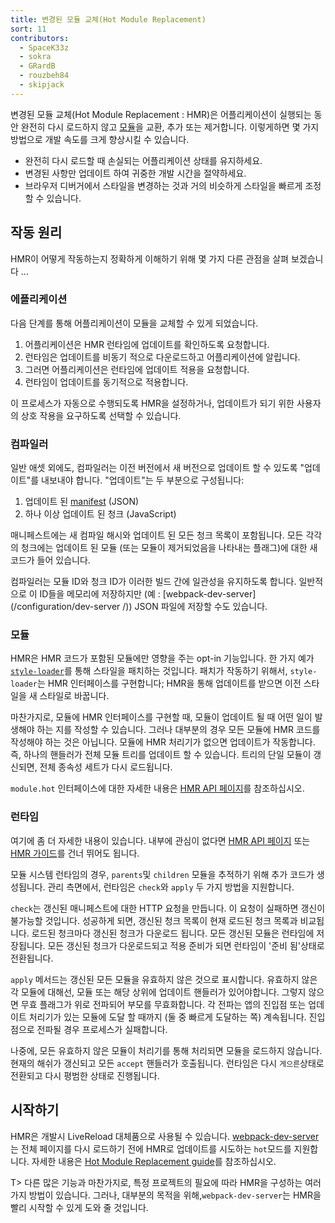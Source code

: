 ```yaml
---
title: 변경된 모듈 교체(Hot Module Replacement)
sort: 11
contributors:
  - SpaceK33z
  - sokra
  - GRardB
  - rouzbeh84
  - skipjack
---
```


변경된 모듈 교체(Hot Module Replacement : HMR)은 어플리케이션이 실행되는 동안 완전히 다시 로드하지 않고 [모듈](/concepts/modules/)을 교환, 추가 또는 제거합니다. 이렇게하면 몇 가지 방법으로 개발 속도를 크게 향상시킬 수 있습니다.

- 완전히 다시 로드할 때 손실되는 어플리케이션 상태를 유지하세요.
- 변경된 사항만 업데이트 하여 귀중한 개발 시간을 절약하세요.
- 브라우저 디버거에서 스타일을 변경하는 것과 거의 비슷하게 스타일을 빠르게 조정할 수 있습니다.

## 작동 원리

HMR이 어떻게 작동하는지 정확하게 이해하기 위해 몇 가지 다른 관점을 살펴 보겠습니다 ...

### 에플리케이션

다음 단계를 통해 어플리케이션이 모듈을 교체할 수 있게 되었습니다.

1. 어플리케이션은 HMR 런타임에 업데이트를 확인하도록 요청합니다.
2. 런타임은 업데이트를 비동기 적으로 다운로드하고 어플리케이션에 알립니다.
3. 그러면 어플리케이션은 런타임에 업데이트 적용을 요청합니다.
4. 런타임이 업데이트를 동기적으로 적용합니다.

이 프로세스가 자동으로 수행되도록 HMR을 설정하거나, 업데이트가 되기 위한 사용자의 상호 작용을 요구하도록 선택할 수 있습니다.


### 컴파일러

일반 애셋 외에도, 컴파일러는 이전 버전에서 새 버전으로 업데이트 할 수 있도록 "업데이트"를 내보내야 합니다. "업데이트"는 두 부분으로 구성됩니다:

1. 업데이트 된 [manifest](/concepts/manifest) (JSON)
2. 하나 이상 업데이트 된 청크 (JavaScript)

매니페스트에는 새 컴파일 해시와 업데이트 된 모든 청크 목록이 포함됩니다. 모든 각각의 청크에는 업데이트 된 모듈 (또는 모듈이 제거되었음을 나타내는 플래그)에 대한 새 코드가 들어 있습니다.

컴파일러는 모듈 ID와 청크 ID가 이러한 빌드 간에 일관성을 유지하도록 합니다. 일반적으로 이 ID들을 메모리에 저장하지만 (예 : [webpack-dev-server](/configuration/dev-server /)) JSON 파일에 저장할 수도 있습니다.


### 모듈

HMR은 HMR 코드가 포함된 모듈에만 영향을 주는 opt-in 기능입니다. 한 가지 예가 [`style-loader`](https://github.com/webpack/style-loader)를 통해 스타일을 패치하는 것입니다. 패치가 작동하기 위해서, `style-loader`는 HMR 인터페이스를 구현합니다; HMR을 통해 업데이트를 받으면 이전 스타일을 새 스타일로 바꿉니다.

마찬가지로, 모듈에 HMR 인터페이스를 구현할 때, 모듈이 업데이트 될 때 어떤 일이 발생해야 하는 지를 작성할 수 있습니다. 그러나 대부분의 경우 모든 모듈에 HMR 코드를 작성해야 하는 것은 아닙니다. 모듈에 HMR 처리기가 없으면 업데이트가 작동합니다. 즉, 하나의 핸들러가 전체 모듈 트리를 업데이트 할 수 있습니다. 트리의 단일 모듈이 갱신되면, 전체 종속성 세트가 다시 로드됩니다.

`module.hot` 인터페이스에 대한 자세한 내용은 [HMR API 페이지](/api/hot-module-replacement)를 참조하십시오.


### 런타임

여기에 좀 더 자세한 내용이 있습니다. 내부에 관심이 없다면 [HMR API 페이지](/api/hot-module-replacement) 또는 [HMR 가이드](/guides/hot-module-replacement)를 건너 뛰어도 됩니다.

모듈 시스템 런타임의 경우, `parents`및 `children` 모듈을 추적하기 위해 추가 코드가 생성됩니다. 관리 측면에서, 런타임은 `check`와 `apply` 두 가지 방법을 지원합니다.

`check`는 갱신된 매니페스트에 대한 HTTP 요청을 만듭니다. 이 요청이 실패하면 갱신이 불가능할 것입니다. 성공하게 되면, 갱신된 청크 목록이 현재 로드된 청크 목록과 비교됩니다. 로드된 청크마다 갱신된 청크가 다운로드 됩니다. 모든 갱신된 모듈은 런타임에 저장됩니다. 모든 갱신된 청크가 다운로드되고 적용 준비가 되면 런타임이 '준비 됨'상태로 전환됩니다.

`apply` 메서드는 갱신된 모든 모듈을 유효하지 않은 것으로 표시합니다. 유효하지 않은 각 모듈에 대해선, 모듈 또는 해당 상위에 업데이트 핸들러가 있어야합니다. 그렇지 않으면 무효 플래그가 위로 전파되어 부모를 무효화합니다. 각 전파는 앱의 진입점 또는 업데이트 처리기가 있는 모듈에 도달 할 때까지 (둘 중 빠르게 도달하는 쪽) 계속됩니다. 진입점으로 전파될 경우 프로세스가 실패합니다.

나중에, 모든 유효하지 않은 모듈이 처리기를 통해 처리되면 모듈을 로드하지 않습니다. 현재의 해쉬가 갱신되고 모든 `accept` 핸들러가 호출됩니다. 런타임은 다시 `게으른`상태로 전환되고 다시 평범한 상태로 진행됩니다.


## 시작하기

HMR은 개발시 LiveReload 대체품으로 사용될 수 있습니다. [webpack-dev-server](/configuration/dev-server/)는 전체 페이지를 다시 로드하기 전에 HMR로 업데이트를 시도하는 `hot`모드를 지원합니다. 자세한 내용은 [Hot Module Replacement guide](/guides/hot-module-replacement)를 참조하십시오.

T> 다른 많은 기능과 마찬가지로, 특정 프로젝트의 필요에 따라 HMR을 구성하는 여러 가지 방법이 있습니다. 그러나, 대부분의 목적을 위해,`webpack-dev-server`는 HMR을 빨리 시작할 수 있게 도와 줄 것입니다.